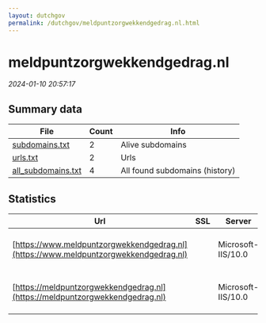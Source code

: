 ```yaml
---
layout: dutchgov
permalink: /dutchgov/meldpuntzorgwekkendgedrag.nl.html
---
```



# meldpuntzorgwekkendgedrag.nl
*2024-01-10 20:57:17*
## Summary data


| File       | Count | Info |
|------------|-------|------|
|[subdomains.txt](/data/meldpuntzorgwekkendgedrag.nl/subdomains.txt)|2|Alive subdomains|
|[urls.txt](/data/meldpuntzorgwekkendgedrag.nl/urls.txt)|2|Urls|
|[all_subdomains.txt](/data/meldpuntzorgwekkendgedrag.nl/all_subdomains.txt)|4|All found subdomains (history)|


## Statistics


| Url | SSL | Server | Cookie | HSTS | CSP | XFO | XXP | RP | Tech |Title |
|------------|-------|------|------|------|------|------|------|------|------|------|
|[https://www.meldpuntzorgwekkendgedrag.nl](https://www.meldpuntzorgwekkendgedrag.nl)| |Microsoft-IIS/10.0| |:white_check_mark: |:warning: | :white_check_mark: | :white_check_mark: | :white_check_mark: |HSTS IIS:10.0 Windows Server|Document Moved|
|[https://meldpuntzorgwekkendgedrag.nl](https://meldpuntzorgwekkendgedrag.nl)| |Microsoft-IIS/10.0| |:white_check_mark: |:warning: | :white_check_mark: | :white_check_mark: | :white_check_mark: |HSTS IIS:10.0 Windows Server|Document Moved|
